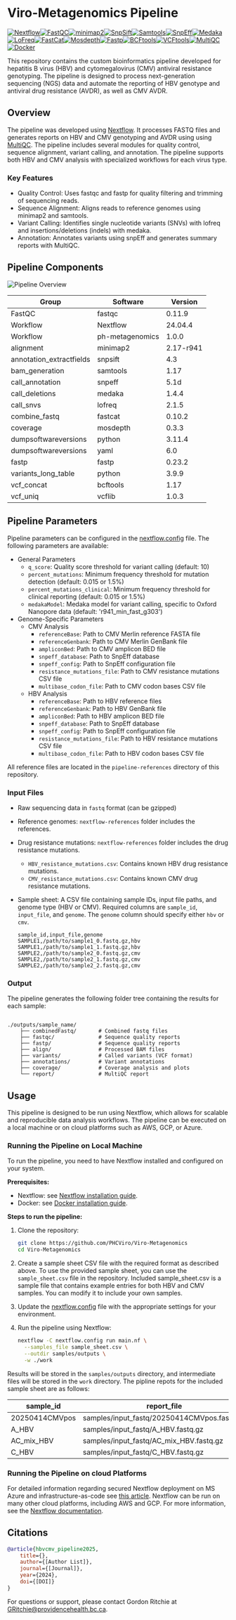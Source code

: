 # Viro-Metagenomics Pipeline

[![Nextflow](https://img.shields.io/badge/uses-Nextflow-46B749?logo=nextflow&logoColor=white)](https://www.nextflow.io/)[![FastQC](https://img.shields.io/badge/uses-FastQC-0095D9?logoColor=white)](https://www.bioinformatics.babraham.ac.uk/projects/fastqc/)[![minimap2](https://img.shields.io/badge/uses-minimap2-1E90FF)](https://github.com/lh3/minimap2)[![SnpSift](https://img.shields.io/badge/uses-SnpSift-9ACD32)](http://pcingola.github.io/SnpEff/)[![Samtools](https://img.shields.io/badge/uses-samtools-4E5C6E)](http://www.htslib.org/)[![SnpEff](https://img.shields.io/badge/uses-SnpEff-4682B4)](http://pcingola.github.io/SnpEff/)[![Medaka](https://img.shields.io/badge/uses-Medaka-3CB371)](https://github.com/nanoporetech/medaka)[![LoFreq](https://img.shields.io/badge/uses-LoFreq-DA70D6)](https://csb5.github.io/lofreq/)[![FastCat](https://img.shields.io/badge/uses-fastcat-20B2AA)](https://github.com/epi2me-labs/fastcat)[![Mosdepth](https://img.shields.io/badge/uses-mosdepth-6B8E23)](https://github.com/brentp/mosdepth)[![Fastp](https://img.shields.io/badge/uses-fastp-00CED1)](https://github.com/OpenGene/fastp)[![BCFtools](https://img.shields.io/badge/uses-BCFtools-A0522D)](http://www.htslib.org/)[![VCFtools](https://img.shields.io/badge/uses-vcflib-8B0000)](https://github.com/vcflib/vcflib)[![MultiQC](https://img.shields.io/badge/uses-MultiQC-6A5ACD)](https://multiqc.info)[![Docker](https://img.shields.io/badge/uses-Docker-2496ED?logo=docker&logoColor=white)](https://www.docker.com/)


This repository contains the custom bioinformatics pipeline developed for hepatitis B virus (HBV) and cytomegalovirus (CMV) antiviral resistance genotyping. The pipeline is designed to process next-generation sequencing (NGS) data and automate the reporting of HBV genotype and antiviral drug resistance (AVDR), as well as CMV AVDR.

## Overview

The pipeline was developed using [Nextflow](https://github.com/nextflow-io/nextflow). It processes FASTQ files and generates reports on HBV and CMV genotyping and AVDR using using [MultiQC](https://github.com/MultiQC/MultiQC). The pipeline includes several modules for quality control, sequence alignment, variant calling, and annotation. The pipeline supports both HBV and CMV analysis with specialized workflows for each virus type.

### Key Features

- Quality Control: Uses fastqc and fastp for quality filtering and trimming of sequencing reads.
- Sequence Alignment: Aligns reads to reference genomes using minimap2 and samtools.
- Variant Calling: Identifies single nucleotide variants (SNVs) with lofreq and insertions/deletions (indels) with medaka.
- Annotation: Annotates variants using snpEff and generates summary reports with MultiQC.

## Pipeline Components

![Pipeline Overview](./assets/pipeline.png)

| Group | Software | Version |
|-------|----------|---------|
| FastQC | fastqc | 0.11.9 |
| Workflow | Nextflow | 24.04.4 |
| Workflow | ph-metagenomics | 1.0.0 |
| alignment | minimap2 | 2.17-r941 |
| annotation_extractfields | snpsift | 4.3 |
| bam_generation | samtools | 1.17 |
| call_annotation | snpeff | 5.1d |
| call_deletions | medaka | 1.4.4 |
| call_snvs | lofreq | 2.1.5 |
| combine_fastq | fastcat | 0.10.2 |
| coverage | mosdepth | 0.3.3 |
| dumpsoftwareversions | python | 3.11.4 |
| dumpsoftwareversions | yaml | 6.0 |
| fastp | fastp | 0.23.2 |
| variants_long_table | python | 3.9.9 |
| vcf_concat | bcftools | 1.17 |
| vcf_uniq | vcflib | 1.0.3 |

## Pipeline Parameters

Pipeline parameters can be configured in the [nextflow.config](nextflow.config) file. The following parameters are available:

- General Parameters
  - `q_score`: Quality score threshold for variant calling (default: 10)
  - `percent_mutations`: Minimum frequency threshold for mutation detection (default: 0.015 or 1.5%)
  - `percent_mutations_clinical`: Minimum frequency threshold for clinical reporting (default: 0.015 or 1.5%)
  - `medakaModel`: Medaka model for variant calling, specific to Oxford Nanopore data (default: 'r941_min_fast_g303')
- Genome-Specific Parameters
  - CMV Analysis
    - `referenceBase`: Path to CMV Merlin reference FASTA file
    - `referenceGenbank`: Path to CMV Merlin GenBank file
    - `ampliconBed`: Path to CMV amplicon BED file
    - `snpeff_database`: Path to SnpEff database
    - `snpeff_config`: Path to SnpEff configuration file
    - `resistance_mutations_file`: Path to CMV resistance mutations CSV file
    - `multibase_codon_file`: Path to CMV codon bases CSV file
  - HBV Analysis
    - `referenceBase`: Path to HBV reference files
    - `referenceGenbank`: Path to HBV GenBank file
    - `ampliconBed`: Path to HBV amplicon BED file
    - `snpeff_database`: Path to SnpEff database
    - `snpeff_config`: Path to SnpEff configuration file
    - `resistance_mutations_file`: Path to HBV resistance mutations CSV file
    - `multibase_codon_file`: Path to HBV codon bases CSV file

All reference files are located in the `pipeline-references` directory of this repository.

### Input Files

- Raw sequencing data in `fastq` format (can be gzipped)
- Reference genomes: `nextflow-references` folder includes the references.
- Drug resistance mutations: `nextflow-references` folder includes the drug resistance mutations.
  - `HBV_resistance_mutations.csv`: Contains known HBV drug resistance mutations.
  - `CMV_resistance_mutations.csv`: Contains known CMV drug resistance mutations.
- Sample sheet: A CSV file containing sample IDs, input file paths, and genome type (HBV or CMV). Required columns are `sample_id`, `input_file`, and `genome`. The `genome` column should specify either `hbv` or `cmv`.

    ```csv
    sample_id,input_file,genome
    SAMPLE1,/path/to/sample1_0.fastq.gz,hbv
    SAMPLE1,/path/to/sample1_1.fastq.gz,hbv
    SAMPLE2,/path/to/sample2_0.fastq.gz,cmv
    SAMPLE2,/path/to/sample2_1.fastq.gz,cmv
    SAMPLE2,/path/to/sample2_2.fastq.gz,cmv
    ```

### Output

The pipeline generates the following folder tree containing the results for each sample:

```shell

./outputs/sample_name/
    ├── combinedFastq/       # Combined fastq files
    ├── fastqc/              # Sequence quality reports
    ├── fastp/               # Sequence quality reports
    ├── align/               # Processed BAM files
    ├── variants/            # Called variants (VCF format)
    ├── annotations/         # Variant annotations
    ├── coverage/            # Coverage analysis and plots
    └── report/              # MultiQC report
```

## Usage

This pipeline is designed to be run using Nextflow, which allows for scalable and reproducible data analysis workflows. The pipeline can be executed on a local machine or on cloud platforms such as AWS, GCP, or Azure.

### Running the Pipeline on Local Machine

To run the pipeline, you need to have Nextflow installed and configured on your system.

**Prerequisites:**

- Nextflow: see [Nextflow installation guide](https://www.nextflow.io/docs/latest/install.html).
- Docker: see [Docker installation guide](https://www.docker.com/products/docker-desktop/).

**Steps to run the pipeline:**

1. Clone the repository:

    ```bash
    git clone https://github.com/PHCViro/Viro-Metagenomics
    cd Viro-Metagenomics
    ```

2. Create a sample sheet CSV file with the required format as described above. To use the provided sample sheet, you can use the `sample_sheet.csv` file in the repository. Included sample_sheet.csv is a sample file that contains example entries for both HBV and CMV samples. You can modify it to include your own samples.

3. Update the [nextflow.config](nextflow.config) file with the appropriate settings for your environment.
4. Run the pipeline using Nextflow:

    ```bash
    nextflow -C nextflow.config run main.nf \
      --samples_file sample_sheet.csv \
      --outdir samples/outputs \
      -w ./work
    ```

Results will be stored in the `samples/outputs` directory, and intermediate files will be stored in the `work` directory.
The pipline repots for the included sample sheet are as follows:

| sample_id | report_file | genome | report |
|-----------|------------|---------|---------|
| 20250414CMVpos | samples/input_fastq/20250414CMVpos.fastq.gz | cmv | [report](samples/outputs/20250414CMVpos/report/20250414CMVpos.multiqc_report.html) |
| A_HBV | samples/input_fastq/A_HBV.fastq.gz | hbv | [report](samples/outputs/A_HBV/report/A_HBV.multiqc_report.html) |
| AC_mix_HBV | samples/input_fastq/AC_mix_HBV.fastq.gz | hbv | [report](samples/outputs/AC_mix_HBV/report/AC_mix_HBV.multiqc_report.html) |
| C_HBV | samples/input_fastq/C_HBV.fastq.gz | hbv | [report](samples/outputs/C_HBV/report/C_HBV.multiqc_report.html) |

### Running the Pipeline on cloud Platforms

For detailed information regarding secured Nextflow deployment on MS Azure and infrastructure-as-code see [this article](https://lnkd.in/gabGjJpf). Nextflow can be run on many other cloud platforms, including AWS and GCP. For more information, see the [Nextflow documentation](https://www.nextflow.io/docs/latest/executor.html).

## Citations


```bibtex
@article{hbvcmv_pipeline2025,
    title={},
    author={[Author List]},
    journal={[Journal]},
    year={2024},
    doi={[DOI]}
}
```

For questions or support, please contact Gordon Ritchie at [GRitchie@providencehealth.bc.ca](mailto:GRitchie@providencehealth.bc.ca).
